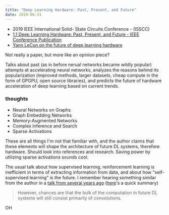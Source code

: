 ```yaml
---
title: "Deep Learning Hardware: Past, Present, and Future"
date: 2019-06-21
---
```


- 2019 IEEE International Solid- State Circuits Conference - (ISSCC)
- [1.1 Deep Learning Hardware: Past, Present, and Future - IEEE Conference Publication](https://ieeexplore.ieee.org/document/8662396)
- [Yann LeCun on the future of deep learning hardware](https://ai.facebook.com/blog/yann-lecun-video/)

Not really a paper, but more like an opinion piece?

Talks about past (as in before nerual networks became wildly popular) attempts
at accelerating neural networks, analyzes the reasons behind its popularization
(improved methods, larger datasets, cheap compute in the form of GPGPU, open
source libraries), and predicts the future of hardware acceleration of deep
learning based on current trends.

### thoughts

- Neural Networks on Graphs
- Graph Embedding Networks
- Memory-Augmented Networks
- Complex Inference and Search
- Sparse Activations

These are all things I'm not that familiar with, and the author claims that
these elements will shape the architecture of future DL systems, therefore
hardware. Should look into references and research. Saving power by utilizing
sparse activations sounds cool.

The usual talk about how supervised learning, reinforcement learning is
inefficient in terms of extracting information from data, and about how
"self-supervised learning" is the future. I remember hearing something similar
from the author in a [talk from several years ago](https://www.youtube.com/watch?v=IbjF5VjniVE)
([here](https://blog.piekniewski.info/2016/11/21/yann-lecun-cmu-11-2016-comments/)'s
a quick summary)

> However, chances are that the bulk of the computation in future DL systems
> will still consist primarily of convolutions.

OH
